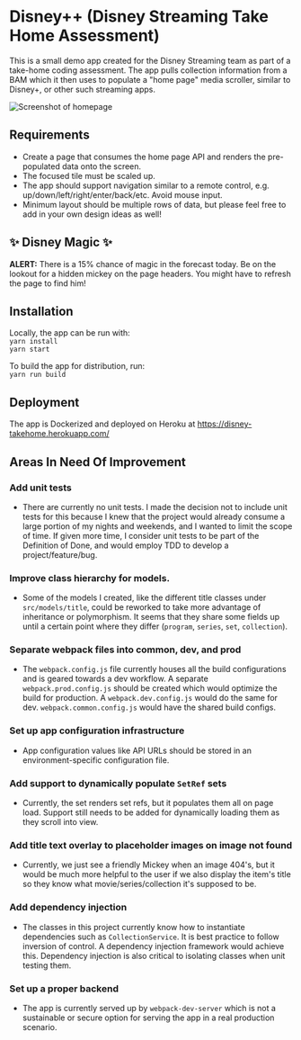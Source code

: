# Disney++ (Disney Streaming Take Home Assessment)

This is a small demo app created for the Disney Streaming team as part
of a take-home coding assessment. The app pulls collection information from a BAM
which it then uses to populate a "home page" media scroller, similar to Disney+, 
or other such streaming apps.

![Screenshot of homepage](assets/homepage-screenshot.png)

## Requirements

- Create a page that consumes the home page API and renders the pre-populated data
onto the screen.
- The focused tile must be scaled up.
- The app should support navigation similar to a remote control, e.g.
up/down/left/right/enter/back/etc. Avoid mouse input.
- Minimum layout should be multiple rows of data, but please feel free to add in your
own design ideas as well!

## ✨ Disney Magic ✨

**ALERT:** There is a 15% chance of magic in the forecast today.
Be on the lookout for a hidden mickey on the page headers. You might
have to refresh the page to find him!

## Installation

Locally, the app can be run with:  
`yarn install`  
`yarn start`

To build the app for distribution, run:   
`yarn run build`

## Deployment

The app is Dockerized and deployed on Heroku at
https://disney-takehome.herokuapp.com/

## Areas In Need Of Improvement

### Add unit tests
* There are currently no unit tests. I made the decision not to include
unit tests for this because I knew that the project would already consume a large 
portion of my nights and weekends, and I wanted to limit the scope of time. 
If given more time, I consider unit tests to be part of the Definition of Done, 
and would employ TDD to develop a project/feature/bug.

### Improve class hierarchy for models. 
* Some of the models I created, like the different title classes under `src/models/title`, 
could be reworked to take more advantage of inheritance or polymorphism. 
It seems that they share some fields up until a
certain point where they differ (`program`, `series`, `set`, `collection`).


### Separate webpack files into common, dev, and prod
*  The `webpack.config.js` file currently houses all the build configurations and
is geared towards a dev workflow. A separate `webpack.prod.config.js` should be
created which would optimize the build for production. A `webpack.dev.config.js` would
do the same for dev. `webpack.common.config.js` would have the shared build configs. 

### Set up app configuration infrastructure
* App configuration values like API URLs should be stored in an environment-specific 
configuration file.

### Add support to dynamically populate `SetRef` sets
* Currently, the set renders set refs, but it populates them all on page load. 
Support still needs to be added for dynamically loading them as they scroll
into view.

### Add title text overlay to placeholder images on image not found
* Currently, we just see a friendly Mickey when an image 404's, but 
it would be much more helpful to the user if we also display the item's
title so they know what movie/series/collection it's supposed to be.

### Add dependency injection
* The classes in this project currently know how to instantiate dependencies
such as `CollectionService`. It is best practice to follow inversion of control. 
A dependency injection framework would achieve this. Dependency injection is also
critical to isolating classes when unit testing them.

### Set up a proper backend
* The app is currently served up by `webpack-dev-server` which is not 
a sustainable or secure option for serving the app in a real production scenario.
